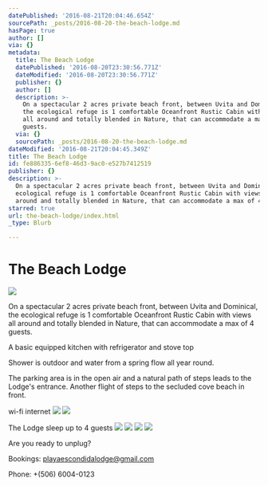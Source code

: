 ```yaml
---
datePublished: '2016-08-21T20:04:46.654Z'
sourcePath: _posts/2016-08-20-the-beach-lodge.md
hasPage: true
author: []
via: {}
metadata:
  title: The Beach Lodge
  datePublished: '2016-08-20T23:30:56.771Z'
  dateModified: '2016-08-20T23:30:56.771Z'
  publisher: {}
  author: []
  description: >-
    On a spectacular 2 acres private beach front, between Uvita and Dominical,
    the ecological refuge is 1 comfortable Oceanfront Rustic Cabin with views
    all around and totally blended in Nature, that can accommodate a max of 4
    guests.
  via: {}
  sourcePath: _posts/2016-08-20-the-beach-lodge.md
dateModified: '2016-08-21T20:04:45.349Z'
title: The Beach Lodge
id: fe886335-6ef8-46d3-9ac0-e527b7412519
publisher: {}
description: >-
  On a spectacular 2 acres private beach front, between Uvita and Dominical, the
  ecological refuge is 1 comfortable Oceanfront Rustic Cabin with views all
  around and totally blended in Nature, that can accommodate a max of 4 guests.
starred: true
url: the-beach-lodge/index.html
_type: Blurb

---
```

# The Beach Lodge
![](https://the-grid-user-content.s3-us-west-2.amazonaws.com/2ebd312f-0167-43dd-907c-26b481d0b8f4.jpg)

On a spectacular 2 acres private beach front, between Uvita and Dominical, the ecological refuge is 1 comfortable Oceanfront Rustic Cabin with views all around and totally blended in Nature, that can accommodate a max of 4 guests.

A basic equipped kitchen with refrigerator and stove top

Shower is outdoor and water from a spring flow all year round.

The parking area is in the open air and a natural path of steps leads to the Lodge's entrance. Another flight of steps to the secluded cove beach in front.

wi-fi internet
![](https://the-grid-user-content.s3-us-west-2.amazonaws.com/34dd5bbb-fb14-416a-a1a1-5b7e27d8905c.jpg)
![](https://the-grid-user-content.s3-us-west-2.amazonaws.com/73f089d7-fd5f-43d9-8d54-687c692d3771.jpg)

The Lodge sleep up to 4 guests
![](https://the-grid-user-content.s3-us-west-2.amazonaws.com/1365b348-89e0-45e2-8789-e46909b71fa0.jpg)
![](https://the-grid-user-content.s3-us-west-2.amazonaws.com/1204c986-5fb1-4e15-b0fa-ef56bfc09fa3.jpg)
![](https://the-grid-user-content.s3-us-west-2.amazonaws.com/ec0a799e-527f-4046-bda9-a651f5a3ea27.jpg)
![](https://the-grid-user-content.s3-us-west-2.amazonaws.com/80955fbf-4028-410a-9086-05a0f98dfca4.jpg)

Are you ready to unplug?

Bookings: playaescondidalodge@gmail.com

Phone: +(506) 6004-0123